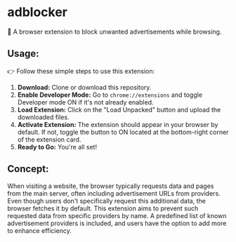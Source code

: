 # adblocker

🚫 A browser extension to block unwanted advertisements while browsing.

## Usage:

👉 Follow these simple steps to use this extension:

1. **Download:** Clone or download this repository.
2. **Enable Developer Mode:** Go to `chrome://extensions` and toggle Developer mode ON if it's not already enabled.
3. **Load Extension:** Click on the "Load Unpacked" button and upload the downloaded files.
4. **Activate Extension:** The extension should appear in your browser by default. If not, toggle the button to ON located at the bottom-right corner of the extension card.
5. **Ready to Go:** You're all set!

## Concept:

When visiting a website, the browser typically requests data and pages from the main server, often including advertisement URLs from providers. Even though users don't specifically request this additional data, the browser fetches it by default. This extension aims to prevent such requested data from specific providers by name. A predefined list of known advertisement providers is included, and users have the option to add more to enhance efficiency.
